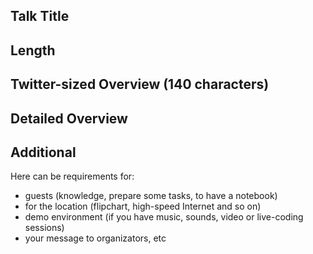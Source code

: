 ## Talk Title


## Length


## Twitter-sized Overview (140 characters)


## Detailed Overview


## Additional 

Here can be requirements for:

+ guests (knowledge, prepare some tasks, to have a notebook)
+ for the location (flipchart, high-speed Internet and so on)
+ demo environment (if you have music, sounds, video or live-coding sessions)
+ your message to organizators, etc
